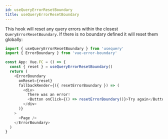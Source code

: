 ```yaml
---
id: useQueryErrorResetBoundary
title: useQueryErrorResetBoundary
---
```


This hook will reset any query errors within the closest `QueryErrorResetBoundary`. If there is no boundary defined it will reset them globally:

```js
import { useQueryErrorResetBoundary } from 'usequery'
import { ErrorBoundary } from 'vue-error-boundary'

const App: Vue.FC = () => {
  const { reset } = useQueryErrorResetBoundary()
  return (
    <ErrorBoundary
      onReset={reset}
      fallbackRender={({ resetErrorBoundary }) => (
        <div>
          There was an error!
          <Button onClick={() => resetErrorBoundary()}>Try again</Button>
        </div>
      )}
    >
      <Page />
    </ErrorBoundary>
  )
}
```
